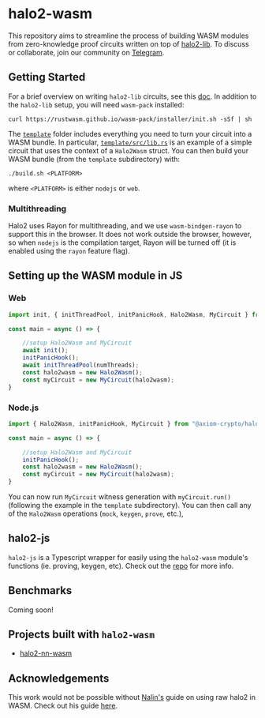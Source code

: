 # halo2-wasm

This repository aims to streamline the process of building WASM modules from zero-knowledge proof circuits written on top of [halo2-lib](https://github.com/axiom-crypto/halo2-lib). To discuss or collaborate, join our community on [Telegram](https://t.me/halo2browser).

## Getting Started

For a brief overview on writing `halo2-lib` circuits, see this [doc](https://docs.axiom.xyz/zero-knowledge-proofs/getting-started-with-halo2). In addition to the `halo2-lib` setup, you will need `wasm-pack` installed:
```
curl https://rustwasm.github.io/wasm-pack/installer/init.sh -sSf | sh
```

The [`template`](./template) folder includes everything you need to turn your circuit into a WASM bundle. In particular, [`template/src/lib.rs`](./template/src/lib.rs) is an example of a simple circuit that uses the context of a `Halo2Wasm` struct. You can then build your WASM bundle (from the `template` subdirectory) with:
```
./build.sh <PLATFORM>
```
where `<PLATFORM>` is either `nodejs` or `web`.

### Multithreading
Halo2 uses Rayon for multithreading, and we use `wasm-bindgen-rayon` to support this in the browser. It does not work outside the browser, however, so when `nodejs` is the compilation target, Rayon will be turned off (it is enabled using the `rayon` feature flag).

## Setting up the WASM module in JS

### Web

```typescript
import init, { initThreadPool, initPanicHook, Halo2Wasm, MyCircuit } from "<IMPORT PATH>";

const main = async () => {

    //setup Halo2Wasm and MyCircuit
    await init();
    initPanicHook();
    await initThreadPool(numThreads);
    const halo2wasm = new Halo2Wasm();
    const myCircuit = new MyCircuit(halo2wasm);
}
```

### Node.js

```typescript
import { Halo2Wasm, initPanicHook, MyCircuit } from "@axiom-crypto/halo2-wasm/js";

const main = async () => {

    //setup Halo2Wasm and MyCircuit
    initPanicHook();
    const halo2wasm = new Halo2Wasm();
    const myCircuit = new MyCircuit(halo2wasm);
}
```

You can now run `MyCircuit` witness generation with `myCircuit.run()` (following the example in the `template` subdirectory). You can then call any of the `Halo2Wasm` operations (`mock`, `keygen`, `prove`, etc.),

## halo2-js

`halo2-js` is a Typescript wrapper for easily using the `halo2-wasm` module's functions (ie. proving, keygen, etc). Check out the [repo](https://github.com/axiom-crypto/halo2-js) for more info. 

## Benchmarks

Coming soon!

## Projects built with `halo2-wasm`

- [halo2-nn-wasm](https://github.com/metavind/halo2-nn-wasm)

## Acknowledgements

This work would not be possible without [Nalin's](https://twitter.com/nibnalin) guide on using raw halo2 in WASM. Check out his guide [here](https://zcash.github.io/halo2/user/wasm-port.html).